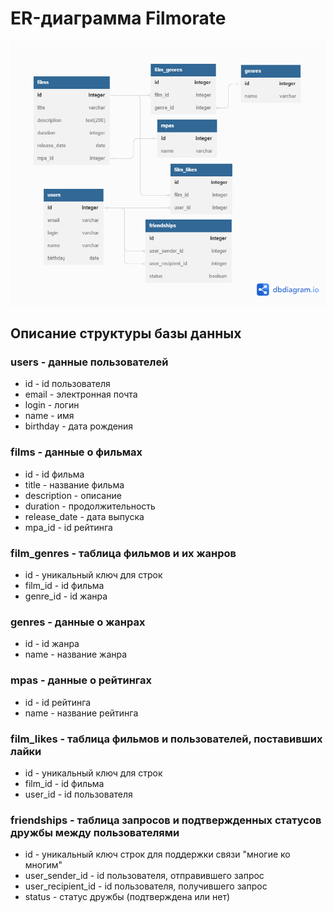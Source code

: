 # ER-диаграмма Filmorate
![ER-диаграмма Filmorate.](https://github.com/cptntotoro/java-filmorate/blob/main/database.png?raw=true)
## Описание структуры базы данных

### users - данные пользователей

- id - id пользователя
- email - электронная почта
- login - логин
- name - имя
- birthday - дата рождения

### films - данные о фильмах

- id - id фильма
- title - название фильма
- description - описание
- duration - продолжительность
- release_date - дата выпуска
- mpa_id - id рейтинга

### film_genres - таблица фильмов и их жанров

- id - уникальный ключ для строк
- film_id - id фильма
- genre_id - id жанра

### genres - данные о жанрах

- id - id жанра
- name - название жанра

### mpas - данные о рейтингах

- id - id рейтинга
- name - название рейтинга

### film_likes - таблица фильмов и пользователей, поставивших лайки

- id - уникальный ключ для строк
- film_id - id фильма
- user_id - id пользователя

### friendships - таблица запросов и подтвержденных статусов дружбы между пользователями

- id - уникальный ключ строк для поддержки связи "многие ко многим"
- user_sender_id - id пользователя, отправившего запрос
- user_recipient_id - id пользователя, получившего запрос
- status - статус дружбы (подтверждена или нет)


